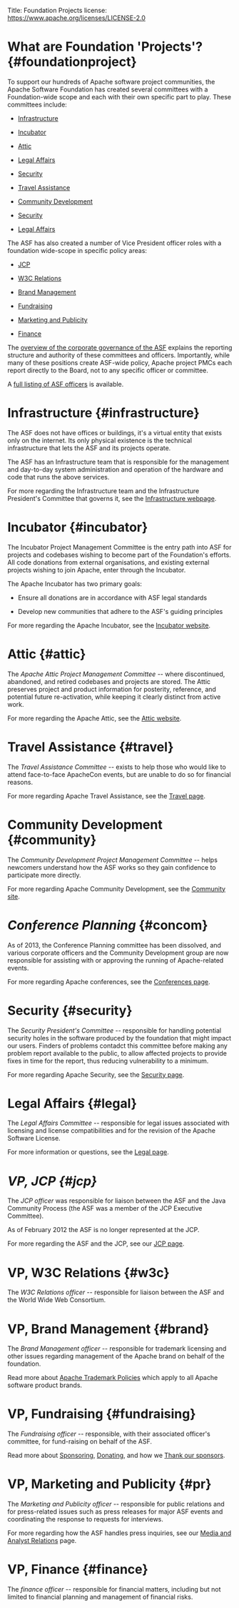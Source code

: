 Title: Foundation Projects
license: https://www.apache.org/licenses/LICENSE-2.0

# What are Foundation 'Projects'?  {#foundationproject}

To support our hundreds of Apache software project communities, the Apache Software
Foundation has created several committees with a Foundation-wide scope
and each with their own specific part to play. These committees include:

-  [Infrastructure](#infrastructure) 

-  [Incubator](#incubator) 

-  [Attic](#attic) 

-  [Legal Affairs](#legal) 

-  [Security](#security) 

-  [Travel Assistance](#travel) 

-  [Community Development](#community) 

-  [Security](#security)

-  [Legal Affairs](#legal)

The ASF has also created a number of Vice President officer roles with a foundation wide-scope in specific policy areas:

-  [JCP](#jcp) 

-  [W3C Relations](#w3c) 

-  [Brand Management](#brand) 

-  [Fundraising](#fundraising) 

-  [Marketing and Publicity](#pr) 

-  [Finance](#finance) 

The [overview of the corporate governance of the ASF](governance/) explains the reporting 
structure and authority of these committees and officers.  Importantly, while 
many of these positions create ASF-wide policy, Apache project PMCs each 
report directly to the Board, not to any specific officer or committee.

A [full listing of ASF officers](/foundation/) is available.

# Infrastructure  {#infrastructure}

The ASF does not have offices or buildings, it's a virtual entity that
exists only on the internet. Its only physical existence is the technical
infrastructure that lets the ASF and its projects operate.

The ASF has an Infrastructure team that is responsible for the management
and day-to-day system administration and operation of the hardware and code
that runs the above services.

For more regarding the Infrastructure team and the Infrastructure President's Committee that governs it, see the [Infrastructure
webpage](/dev/infrastructure.html).

# Incubator  {#incubator}

The Incubator Project Management Committee is the entry path into ASF for projects and codebases
wishing to become part of the Foundation's efforts. All code donations from
external organisations, and existing external projects wishing to join
Apache, enter through the Incubator.

The Apache Incubator has two primary goals:

- Ensure all donations are in accordance with ASF legal standards

- Develop new communities that adhere to the ASF's guiding principles

For more regarding the Apache Incubator, see the [Incubator
website](http://incubator.apache.org/).

# Attic  {#attic}

The *Apache Attic Project Management Committee* -- where discontinued, abandoned, and retired
codebases and projects are stored. The Attic preserves project and product information for
posterity, reference, and potential future re-activation, while keeping it
clearly distinct from active work.

For more regarding the Apache Attic, see the [Attic
website](https://attic.apache.org/).

# Travel Assistance  {#travel}

The *Travel Assistance Committee* -- exists to help those who would like
to attend face-to-face ApacheCon events, but are unable to do so for financial reasons.

For more regarding Apache Travel Assistance, see the [Travel
page](/travel/).

# Community Development  {#community}

The *Community Development Project Management Committee* -- helps newcomers
understand how the ASF works so they gain confidence to participate
more directly.

For more regarding Apache Community Development, see the [Community
site](http://community.apache.org/).

# _Conference Planning_  {#concom}

As of 2013, the Conference Planning committee has been dissolved, 
and various corporate officers and the Community Development group are now responsible for assisting with or approving the running of Apache-related events. 

For more regarding Apache conferences, see the [Conferences
page](conferences.html).

# Security  {#security}

The *Security President's Committee* -- responsible for handling potential
security holes in the software produced by the foundation that might impact
our users. Finders of problems contadct this committee before making any
problem report available to the public, to allow affected projects to
provide fixes in time for the report, thus reducing vulnerability to a
minimum.

For more regarding Apache Security, see the [Security page](/security/).

# Legal Affairs  {#legal}

The *Legal Affairs Committee* -- responsible for legal issues
associated with licensing and license compatibilities and for the revision
of the Apache Software License.  

For more information or questions, see the [Legal page](/legal/). 

# _VP, JCP  {#jcp}_

The *JCP officer* was responsible for liaison between the ASF and the
Java Community Process (the ASF was a member of the JCP Executive Committee).

As of February 2012 the ASF is no longer represented at the JCP.

For more regarding the ASF and the JCP, see our [JCP page](/jcp/).

# VP, W3C Relations  {#w3c}

The *W3C Relations officer* -- responsible for liaison between the ASF
and the World Wide Web Consortium.

# VP, Brand Management  {#brand}

The *Brand Management officer* -- responsible for trademark licensing and
other issues regarding management of the Apache brand on behalf of the
foundation.

Read more about [Apache Trademark Policies](marks/) which apply to all Apache software product brands.

# VP, Fundraising  {#fundraising}

The *Fundraising officer* -- responsible, with their associated officer's committee, for fund-raising on behalf of the ASF.  

Read more about [Sponsoring](/foundation/sponsorship), [Donating](/foundation/contributing), and how we [Thank our sponsors](/foundation/thanks).

# VP, Marketing and Publicity  {#pr}

The *Marketing and Publicity officer* -- responsible for public relations
and for press-related issues such as press releases for major ASF
events and coordinating the response to requests for interviews.

For more regarding how the ASF handles press inquiries, see our [Media and
Analyst Relations](/press/) page.

# VP, Finance  {#finance}

The *finance officer* -- responsible for financial matters, including but
not limited to financial planning and management of financial risks.
